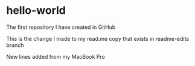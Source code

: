 # hello-world
The first repository I have created in GitHub

This is the change I made to my read.me copy that exists in readme-edits branch

New lines added from my MacBook Pro 
